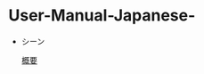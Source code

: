 # User-Manual-Japanese-
 - シーン

   [概要](https://github.com/CS-eukarya/User-Manual-Japanese-/blob/2e9f762577494945781b00758fde1f8635fd4a80/%E6%A6%82%E8%A6%81.md)
